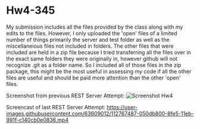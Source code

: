 # Hw4-345
 
My submission includes all the files provided by the class along with my edits to the files. However, I only uploaded the 'open' files of a limited number of things primarily the server and test folder as well as the miscellaneious files not included in folders. The other files that were included are held in a zip file because I tried transferring all the files over in the exact same folders they were originally in, however github will not recognize .git as a folder name. So I included all of those files in the zip package, this might be the most useful in assessing my code if all the other files are useful and should be paid more attention than the other 'open' files.

Screenshot from previous REST Server Attempt: ![Screenshot Hw4](https://user-images.githubusercontent.com/63609012/112767468-f4f5d880-8fe4-11eb-8e80-a9b3431785d4.PNG)

Screencast of last REST Server Attempt: 
https://user-images.githubusercontent.com/63609012/112767487-050db800-8fe5-11eb-991f-c140cb0e0836.mp4



